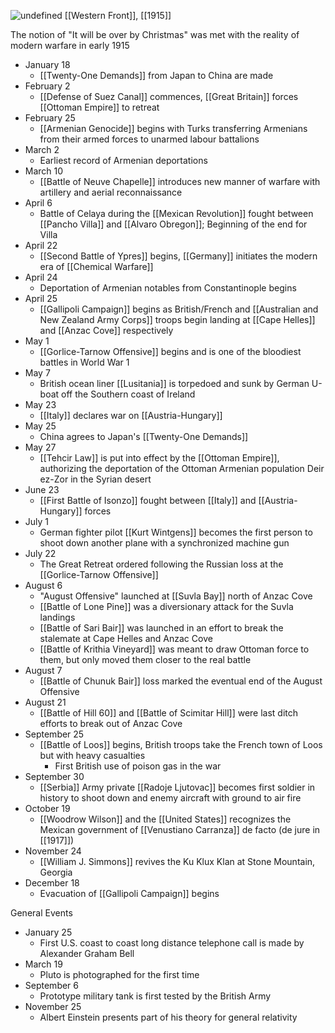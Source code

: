 
![undefined](https://upload.wikimedia.org/wikipedia/commons/5/51/Western_front_1915-16.jpg)
[[Western Front]], [[1915]]

The notion of "It will be over by Christmas" was met with the reality of modern warfare in early 1915

- January 18
	- [[Twenty-One Demands]] from Japan to China are made
- February 2
	- [[Defense of Suez Canal]] commences, [[Great Britain]] forces [[Ottoman Empire]] to retreat
- February 25
	- [[Armenian Genocide]] begins with Turks transferring Armenians from their armed forces to unarmed labour battalions
- March 2
	- Earliest record of Armenian deportations
- March 10
	- [[Battle of Neuve Chapelle]] introduces new manner of warfare with artillery and aerial reconnaissance
- April 6
	- Battle of Celaya during the [[Mexican Revolution]] fought between [[Pancho Villa]] and [[Alvaro Obregon]]; Beginning of the end for Villa
- April 22
	- [[Second Battle of Ypres]] begins, [[Germany]] initiates the modern era of [[Chemical Warfare]]
- April 24
	- Deportation of Armenian notables from Constantinople begins
- April 25
	- [[Gallipoli Campaign]] begins as British/French and  [[Australian and New Zealand Army Corps]] troops begin landing at [[Cape Helles]] and [[Anzac Cove]] respectively
- May 1
	- [[Gorlice-Tarnow Offensive]] begins and is one of the bloodiest battles in World War 1
- May 7
	- British ocean liner [[Lusitania]] is torpedoed and sunk by German U-boat off the Southern coast of Ireland
- May 23
	- [[Italy]] declares war on [[Austria-Hungary]]
- May 25
	- China agrees to Japan's [[Twenty-One Demands]]
- May 27
	- [[Tehcir Law]] is put into effect by the [[Ottoman Empire]], authorizing the deportation of the Ottoman Armenian population Deir ez-Zor in the Syrian desert
- June 23
	- [[First Battle of Isonzo]] fought between [[Italy]] and [[Austria-Hungary]] forces
- July 1
	- German fighter pilot [[Kurt Wintgens]] becomes the first person to shoot down another plane with a synchronized machine gun
- July 22
	- The Great Retreat ordered following the Russian loss at the [[Gorlice-Tarnow Offensive]]
- August 6 
	- "August Offensive" launched at [[Suvla Bay]] north of Anzac Cove
	- [[Battle of Lone Pine]] was a diversionary attack for the Suvla landings
	- [[Battle of Sari Bair]] was launched in an effort to break the stalemate at Cape Helles and Anzac Cove
	- [[Battle of Krithia Vineyard]] was meant to draw Ottoman force to them, but only moved them closer to the real battle
- August 7
	- [[Battle of Chunuk Bair]] loss marked the eventual end of the August Offensive
- August 21
	- [[Battle of Hill 60]] and [[Battle of Scimitar Hill]] were last ditch efforts to break out of Anzac Cove
- September 25
	- [[Battle of Loos]] begins, British troops take the French town of Loos but with heavy casualties
		- First British use of poison gas in the war
- September 30
	- [[Serbia]] Army private [[Radoje Ljutovac]] becomes first soldier in history to shoot down and enemy aircraft with ground to air fire
- October 19
	- [[Woodrow Wilson]] and the [[United States]] recognizes the Mexican government of [[Venustiano Carranza]] de facto (de jure in [[1917]])
- November 24
	- [[William J. Simmons]] revives the Ku Klux Klan at Stone Mountain, Georgia
- December 18
	- Evacuation of [[Gallipoli Campaign]] begins

General Events
- January 25
	- First U.S. coast to coast long distance telephone call is made by Alexander Graham Bell
- March 19
	- Pluto is photographed for the first time
- September 6
	- Prototype military tank is first tested by the British Army
- November 25
	- Albert Einstein presents part of his theory for general relativity